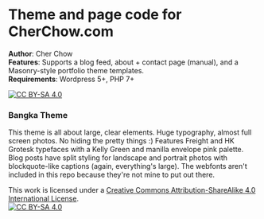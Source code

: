 # Theme and page code for CherChow.com
**Author**: Cher Chow  
**Features**: Supports a blog feed, about + contact page (manual), and a Masonry-style portfolio theme templates.    
**Requirements**: Wordpress 5+, PHP 7+  

[![CC BY-SA 4.0][cc-by-sa-shield]][cc-by-sa]

[cc-by-sa]: http://creativecommons.org/licenses/by-sa/4.0/
[cc-by-sa-image]: https://licensebuttons.net/l/by-sa/4.0/88x31.png
[cc-by-sa-shield]: https://img.shields.io/badge/License-CC%20BY--SA%204.0-lightgrey.svg


### Bangka Theme
This theme is all about large, clear elements. Huge typography, almost full screen photos. No hiding the pretty things :) Features Freight and HK Grotesk typefaces with a Kelly Green and manilla envelope pink palette. Blog posts have split styling for landscape and portrait photos with blockquote-like captions (again, everything's large). The webfonts aren't included in this repo because they're not mine to put out there.

This work is licensed under a [Creative Commons Attribution-ShareAlike 4.0 International License][cc-by-sa].  
[![CC BY-SA 4.0][cc-by-sa-image]][cc-by-sa]
